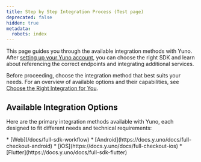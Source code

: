```yaml
---
title: Step by Step Integration Process (Test page)
deprecated: false
hidden: true
metadata:
  robots: index
---
```

This page guides you through the available integration methods with Yuno. After [setting up your Yuno account](doc:step-1-set-up-your-account), you can choose the right SDK and learn about referencing the correct endpoints and integrating additional services.

Before proceeding, choose the integration method that best suits your needs. For an overview of available options and their capabilities, see [Choose the Right Integration for You](doc:choose-the-right-integration-for-you).

## Available Integration Options

Here are the primary integration methods available with Yuno, each designed to fit different needs and technical requirements:

<Cards columns={4}>
  <Card title="Full SDK" href="/docs/full-sdk-workflow" icon="fa-code">
    * [Web](/docs/full-sdk-workflow)
    * [Android](https://docs.y.uno/docs/full-checkout-android)
    * [iOS](https://docs.y.uno/docs/full-checkout-ios)
    * [Flutter](https://docs.y.uno/docs/full-sdk-flutter)
  </Card>

  <Card title="Lite SDK (Payment)" href="/docs/the-ultimate-checkout-lite" icon="fa-code" />

  <Card title="Lite SDK (Enrollment)" href="/docs/enrollment-lite" icon="fa-code" />

  <Card title="Secure Fields" href="/docs/secure-fields" icon="fa-code" />

  <Card title="Headless SDK (Payment)" href="/docs/headless-sdk-integration" icon="fa-code" />

  <Card title="Headless SDK (Enrollment)" href="/docs/headless-sdk-enrollment-steps" icon="fa-code" />

  <Card title="Direct Workflow" href="/docs/direct-flow" icon="fa-code" />
</Cards>